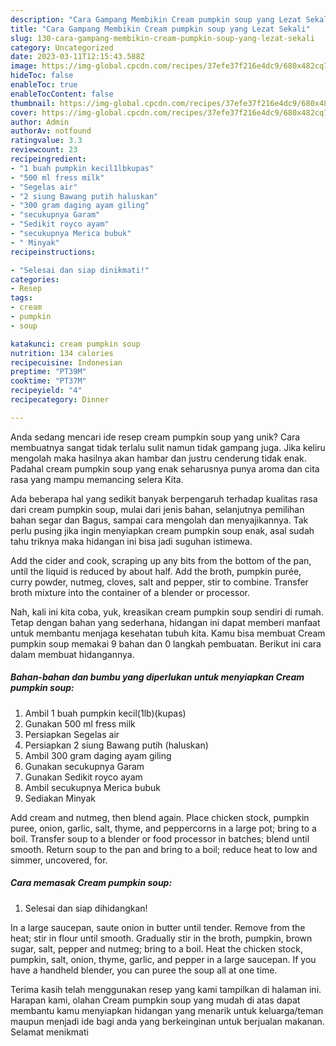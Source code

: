 ```yaml
---
description: "Cara Gampang Membikin Cream pumpkin soup yang Lezat Sekali"
title: "Cara Gampang Membikin Cream pumpkin soup yang Lezat Sekali"
slug: 130-cara-gampang-membikin-cream-pumpkin-soup-yang-lezat-sekali
category: Uncategorized
date: 2023-03-11T12:15:43.588Z
image: https://img-global.cpcdn.com/recipes/37efe37f216e4dc9/680x482cq70/cream-pumpkin-soup-foto-resep-utama.jpg
hideToc: false
enableToc: true
enableTocContent: false
thumbnail: https://img-global.cpcdn.com/recipes/37efe37f216e4dc9/680x482cq70/cream-pumpkin-soup-foto-resep-utama.jpg
cover: https://img-global.cpcdn.com/recipes/37efe37f216e4dc9/680x482cq70/cream-pumpkin-soup-foto-resep-utama.jpg
author: Admin
authorAv: notfound
ratingvalue: 3.3
reviewcount: 23
recipeingredient:
- "1 buah pumpkin kecil1lbkupas"
- "500 ml fress milk"
- "Segelas air"
- "2 siung Bawang putih haluskan"
- "300 gram daging ayam giling"
- "secukupnya Garam"
- "Sedikit royco ayam"
- "secukupnya Merica bubuk"
- " Minyak"
recipeinstructions:

- "Selesai dan siap dinikmati!"
categories:
- Resep
tags:
- cream
- pumpkin
- soup

katakunci: cream pumpkin soup 
nutrition: 134 calories
recipecuisine: Indonesian
preptime: "PT39M"
cooktime: "PT37M"
recipeyield: "4"
recipecategory: Dinner

---
```





Anda sedang mencari ide resep cream pumpkin soup yang unik? Cara membuatnya sangat tidak terlalu sulit namun tidak gampang juga. Jika keliru mengolah maka hasilnya akan hambar dan justru cenderung tidak enak. Padahal cream pumpkin soup yang enak seharusnya punya aroma dan cita rasa yang mampu memancing selera Kita.





Ada beberapa hal yang sedikit banyak berpengaruh terhadap kualitas rasa dari cream pumpkin soup, mulai dari jenis bahan, selanjutnya pemilihan bahan segar dan Bagus, sampai cara mengolah dan menyajikannya. Tak perlu pusing jika ingin menyiapkan cream pumpkin soup enak,      asal sudah tahu triknya maka hidangan ini bisa jadi suguhan istimewa.














Add the cider and cook, scraping up any bits from the bottom of the pan, until the liquid is reduced by about half. Add the broth, pumpkin purée, curry powder, nutmeg, cloves, salt and pepper, stir to combine. Transfer broth mixture into the container of a blender or processor.






Nah, kali ini kita coba, yuk, kreasikan cream pumpkin soup sendiri di rumah. Tetap dengan bahan yang sederhana, hidangan ini dapat memberi manfaat untuk membantu menjaga kesehatan tubuh kita. Kamu bisa membuat Cream pumpkin soup memakai 9 bahan dan 0 langkah pembuatan. Berikut ini cara dalam membuat hidangannya.

<!--inarticleads1-->

##### Bahan-bahan dan bumbu yang diperlukan untuk menyiapkan Cream pumpkin soup:

1. Ambil 1 buah pumpkin kecil(1lb)(kupas)
1. Gunakan 500 ml fress milk
1. Persiapkan Segelas air
1. Persiapkan 2 siung Bawang putih (haluskan)
1. Ambil 300 gram daging ayam giling
1. Gunakan secukupnya Garam
1. Gunakan Sedikit royco ayam
1. Ambil secukupnya Merica bubuk
1. Sediakan  Minyak


Add cream and nutmeg, then blend again. Place chicken stock, pumpkin puree, onion, garlic, salt, thyme, and peppercorns in a large pot; bring to a boil. Transfer soup to a blender or food processor in batches; blend until smooth. Return soup to the pan and bring to a boil; reduce heat to low and simmer, uncovered, for. 

<!--inarticleads2-->

##### Cara memasak Cream pumpkin soup:


1. Selesai dan siap dihidangkan!

In a large saucepan, saute onion in butter until tender. Remove from the heat; stir in flour until smooth. Gradually stir in the broth, pumpkin, brown sugar, salt, pepper and nutmeg; bring to a boil. Heat the chicken stock, pumpkin, salt, onion, thyme, garlic, and pepper in a large saucepan. If you have a handheld blender, you can puree the soup all at one time. 

Terima kasih telah menggunakan resep yang kami tampilkan di halaman ini. Harapan kami, olahan Cream pumpkin soup yang mudah di atas dapat membantu kamu menyiapkan hidangan yang menarik untuk keluarga/teman maupun menjadi ide bagi anda yang berkeinginan untuk berjualan makanan. Selamat menikmati
